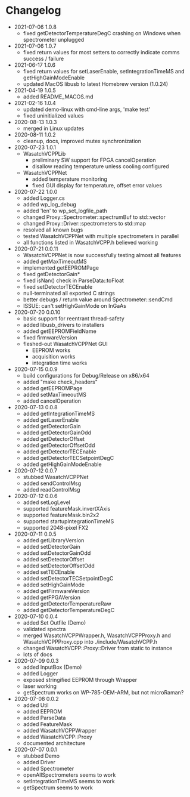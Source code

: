 # Changelog

- 2021-07-06 1.0.8
    - fixed getDetectorTemperatureDegC crashing on Windows when spectrometer unplugged
- 2021-07-06 1.0.7
    - fixed return values for most setters to correctly indicate comms success / failure
- 2021-06-17 1.0.6
    - fixed return values for setLaserEnable, setIntegrationTimeMS and getHighGainModeEnable
    - updated MacOS libusb to latest Homebrew version (1.0.24)
- 2021-04-19 1.0.5
    - added README\_MACOS.md
- 2021-02-16 1.0.4
    - updated demo-linux with cmd-line args, 'make test'
    - fixed uninitialized values
- 2020-08-13 1.0.3
    - merged in Linux updates
- 2020-08-11 1.0.2
    - cleanup, docs, improved mutex synchronization
- 2020-07-23 1.0.1
    - WasatchVCPPLib
        - preliminary SW support for FPGA cancelOperation 
        - disallow reading temperature unless cooling configured
    - WasatchVCPPNet
        - added temperature monitoring
        - fixed GUI display for temperature, offset error values
- 2020-07-22 1.0.0
    - added Logger.cs
    - added wp\_log\_debug
    - added 'len' to wp\_set\_logfile\_path
    - changed Proxy::Spectrometer::spectrumBuf to std::vector
    - changed Proxy::Driver::spectrometers to std::map
    - resolved all known bugs
    - tested WasatchVCPPNet with multiple spectrometers in parallel
    - all functions listed in WasatchVCPP.h believed working
- 2020-07-21 0.0.11
    - WasatchVCPPNet is now successfully testing almost all features
    - added getMaxTimeoutMS
    - implemented getEEPROMPage
    - fixed getDetectorGain\*
    - fixed isNan() check in ParseData::toFloat
    - fixed setDetectorTECEnable
    - null-terminated all exported C strings
    - better debugs / return value around Spectrometer::sendCmd
    - ISSUE: can't setHighGainMode on InGaAs
- 2020-07-20 0.0.10
    - basic support for reentrant thread-safety
    - added libusb\_drivers to installers
    - added getEEPROMFieldName
    - fixed firmwareVersion
    - fleshed-out WasatchVCPPNet GUI
        - EEPROM works
        - acquisition works
        - integration time works
- 2020-07-15 0.0.9
    - build configurations for Debug/Release on x86/x64
    - added "make check\_headers"
    - added getEEPROMPage
    - added setMaxTimeoutMS
    - added cancelOperation
- 2020-07-13 0.0.8
    - added getIntegrationTimeMS
    - added getLaserEnable
    - added getDetectorGain
    - added getDetectorGainOdd
    - added getDetectorOffset
    - added getDetectorOffsetOdd
    - added getDetectorTECEnable
    - added getDetectorTECSetpointDegC
    - added getHighGainModeEnable
- 2020-07-12 0.0.7
    - stubbed WasatchVCPPNet
    - added sendControlMsg
    - added readControlMsg
- 2020-07-12 0.0.6
    - added setLogLevel
    - supported featureMask.invertXAxis
    - supported featureMask.bin2x2
    - supported startupIntegrationTimeMS
    - supported 2048-pixel FX2
- 2020-07-11 0.0.5
    - added getLibraryVersion
    - added setDetectorGain
    - added setDetectorGainOdd
    - added setDetectorOffset
    - added setDetectorOffsetOdd
    - added setTECEnable
    - added setDetectorTECSetpointDegC
    - added setHighGainMode
    - added getFirmwareVersion
    - added getFPGAVersion
    - added getDetectorTemperatureRaw
    - added getDetectorTemperatureDegC
- 2020-07-10 0.0.4
    - added Set Outfile (Demo)
    - validated spectra
    - merged WasatchVCPPWrapper.h, WasatchVCPPProxy.h and WasatchVCPPProxy.cpp 
      into ./include/WasatchVCPP.h
    - changed WasatchVCPP::Proxy::Driver from static to instance
    - lots of docs
- 2020-07-09 0.0.3
    - added InputBox (Demo)
    - added Logger
    - exposed stringified EEPROM through Wrapper
    - laser working
    - getSpectrum works on WP-785-OEM-ARM, but not microRaman?
- 2020-07-08 0.0.2
    - added Util
    - added EEPROM
    - added ParseData
    - added FeatureMask
    - added WasatchVCPPWrapper
    - added WasatchVCPP::Proxy
    - documented architecture
- 2020-07-07 0.0.1
    - stubbed Demo
    - added Driver 
    - added Spectrometer
    - openAllSpectrometers seems to work
    - setIntegrationTimeMS seems to work
    - getSpectrum seems to work
